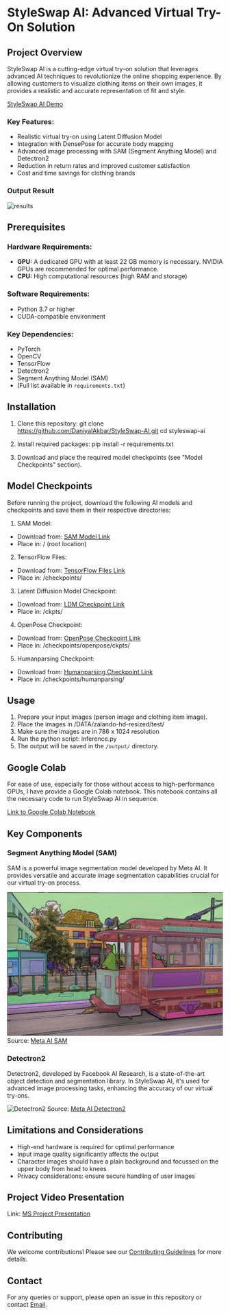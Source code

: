 # StyleSwap AI: Advanced Virtual Try-On Solution

## Project Overview

StyleSwap AI is a cutting-edge virtual try-on solution that leverages advanced AI techniques to revolutionize the online shopping experience. By allowing customers to visualize clothing items on their own images, it provides a realistic and accurate representation of fit and style.

[StyleSwap AI Demo](https://khiibaedu-my.sharepoint.com/:v:/g/personal/d_akbar_25363_khi_iba_edu_pk/ER5PyBJkT2tMoM8LEzpRuhkB6RdATEMvDolDa-oPBR1k8g?nav=eyJyZWZlcnJhbEluZm8iOnsicmVmZXJyYWxBcHAiOiJPbmVEcml2ZUZvckJ1c2luZXNzIiwicmVmZXJyYWxBcHBQbGF0Zm9ybSI6IldlYiIsInJlZmVycmFsTW9kZSI6InZpZXciLCJyZWZlcnJhbFZpZXciOiJNeUZpbGVzTGlua0NvcHkifX0&e=gUc5rU)

### Key Features:

-   Realistic virtual try-on using Latent Diffusion Model
-   Integration with DensePose for accurate body mapping
-   Advanced image processing with SAM (Segment Anything Model) and Detectron2
-   Reduction in return rates and improved customer satisfaction
-   Cost and time savings for clothing brands

### Output Result

![results](grid.png)

## Prerequisites

### Hardware Requirements:

-   **GPU:** A dedicated GPU with at least 22 GB memory is necessary. NVIDIA GPUs are recommended for optimal performance.
-   **CPU:** High computational resources (high RAM and storage)

### Software Requirements:

-   Python 3.7 or higher
-   CUDA-compatible environment

### Key Dependencies:

-   PyTorch
-   OpenCV
-   TensorFlow
-   Detectron2
-   Segment Anything Model (SAM)
-   (Full list available in `requirements.txt`)

## Installation

1. Clone this repository:
   git clone https://github.com/DaniyalAkbar/StyleSwap-AI.git
   cd styleswap-ai

2. Install required packages:
   pip install -r requirements.txt

3. Download and place the required model checkpoints (see "Model Checkpoints" section).

## Model Checkpoints

Before running the project, download the following AI models and checkpoints and save them in their respective directories:

1. SAM Model:

-   Download from: [SAM Model Link](https://dl.fbaipublicfiles.com/segment_anything/sam_vit_h_4b8939.pth)
-   Place in: / (root location)

2. TensorFlow Files:

-   Download from: [TensorFlow Files Link](https://khiibaedu-my.sharepoint.com/:f:/g/personal/d_akbar_25363_khi_iba_edu_pk/EurmNOR4RgtLjfgnh4T19acB95XvXK1G-2yjPEk6LdtDdA?e=mJS0MT)
-   Place in: /checkpoints/

3. Latent Diffusion Model Checkpoint:

-   Download from: [LDM Checkpoint Link](https://khiibaedu-my.sharepoint.com/:f:/g/personal/d_akbar_25363_khi_iba_edu_pk/Eo8T6B9K3sNGom4g0Cf4n_MBDGldaa7t2nvl3379xs2KAA?e=WwDvaZ)
-   Place in: /ckpts/

4. OpenPose Checkpoint:

-   Download from: [OpenPose Checkpoint Link](https://khiibaedu-my.sharepoint.com/:f:/g/personal/d_akbar_25363_khi_iba_edu_pk/Et43i-FxIyFIh1sBKOqX1oQB0QiErVZIyWnn9iGznkyGTA?e=JliKI9)
-   Place in: /checkpoints/openpose/ckpts/

5. Humanparsing Checkpoint:

-   Download from: [Humanparsing Checkpoint Link](https://khiibaedu-my.sharepoint.com/:f:/g/personal/d_akbar_25363_khi_iba_edu_pk/EoiOPZi1QqxFsp-7qwGKR84BSCCK9WfE6h0eq0HKD3eUqw?e=g9QyNy)
-   Place in: /checkpoints/humanparsing/

## Usage

1. Prepare your input images (person image and clothing item image).
2. Place the images in /DATA/zalando-hd-resized/test/
3. Make sure the images are in 786 x 1024 resolution
4. Run the python script: inference.py
5. The output will be saved in the `/output/` directory.

## Google Colab

For ease of use, especially for those without access to high-performance GPUs, I have provide a Google Colab notebook. This notebook contains all the necessary code to run StyleSwap AI in sequence.

[Link to Google Colab Notebook](https://github.com/DaniyalAkbar/StyleSwap-AI/blob/main/SwapStyleAI%20COLAB.ipynb)

## Key Components

### Segment Anything Model (SAM)

SAM is a powerful image segmentation model developed by Meta AI. It provides versatile and accurate image segmentation capabilities crucial for our virtual try-on process.

![SAM Model](sam.jpg)
Source: [Meta AI SAM](https://github.com/facebookresearch/segment-anything)

### Detectron2

Detectron2, developed by Facebook AI Research, is a state-of-the-art object detection and segmentation library. In StyleSwap AI, it's used for advanced image processing tasks, enhancing the accuracy of our virtual try-ons.

![Detectron2](detectron2.png)
Source: [Meta AI Detectron2](https://github.com/facebookresearch/detectron2)

## Limitations and Considerations

-   High-end hardware is required for optimal performance
-   Input image quality significantly affects the output
-   Character images should have a plain background and focussed on the upper body from head to knees
-   Privacy considerations: ensure secure handling of user images

## Project Video Presentation

Link: [MS Project Presentation](https://khiibaedu-my.sharepoint.com/:v:/g/personal/d_akbar_25363_khi_iba_edu_pk/ER5PyBJkT2tMoM8LEzpRuhkB6RdATEMvDolDa-oPBR1k8g?nav=eyJyZWZlcnJhbEluZm8iOnsicmVmZXJyYWxBcHAiOiJPbmVEcml2ZUZvckJ1c2luZXNzIiwicmVmZXJyYWxBcHBQbGF0Zm9ybSI6IldlYiIsInJlZmVycmFsTW9kZSI6InZpZXciLCJyZWZlcnJhbFZpZXciOiJNeUZpbGVzTGlua0NvcHkifX0&e=gUc5rU)

## Contributing

We welcome contributions! Please see our [Contributing Guidelines](CONTRIBUTING.md) for more details.

## Contact

For any queries or support, please open an issue in this repository or contact [Email](mailto:daniyalakbar1217@gmail.com).
